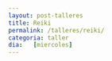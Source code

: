 ```yaml
---
layout: post-talleres
title: Reiki
permalink: /talleres/reiki/
categoria: taller
dia:   [miercoles]
---
```

